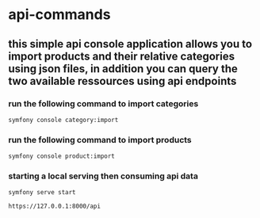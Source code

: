 # api-commands

## this simple api console application allows you to import products and their relative categories  using json files, in addition you can query the two available  ressources using api endpoints
### run the following command to import categories 
```
symfony console category:import 
```
### run the following command to import products 
```
symfony console product:import 
```

### starting a local serving then consuming api data


```
symfony serve start

https://127.0.0.1:8000/api

```
